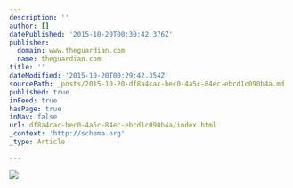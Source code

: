 ```yaml
---
description: ''
author: []
datePublished: '2015-10-20T00:30:42.376Z'
publisher:
  domain: www.theguardian.com
  name: theguardian.com
title: ''
dateModified: '2015-10-20T00:29:42.354Z'
sourcePath: _posts/2015-10-20-df8a4cac-bec0-4a5c-84ec-ebcd1c090b4a.md
published: true
inFeed: true
hasPage: true
inNav: false
url: df8a4cac-bec0-4a5c-84ec-ebcd1c090b4a/index.html
_context: 'http://schema.org'
_type: Article

---
```

![](https://i.guim.co.uk/img/media/5979cc947a515f46b34148070d835376a90be3aa/0_341_5119_3072/master/5119.jpg?w=700&q=85&auto=format&sharp=10&s=3b71fd312caa24a818e7780b8a4c1754)